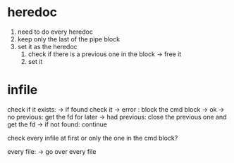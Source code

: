 # heredoc
1. need to do every heredoc
2. keep only the last of the pipe block
3. set it as the heredoc
	1. check if there is a previous one in the block
		-> free it
	2. set it
# infile
check if it exists:
	-> if found check it
		-> error : block the cmd block
		-> ok
			-> no previous: get the fd for later
			-> had previous: close the previous one and get the fd
	-> if not found: continue

check every infile at first or only the one in the cmd block?

every file:
	-> go over every file

